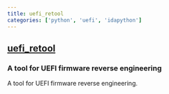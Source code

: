 ```yaml
---
title: uefi_retool
categories: ['python', 'uefi', 'idapython']
---
```

## [uefi_retool](https://github.com/yeggor/uefi_retool)

### A tool for UEFI firmware reverse engineering


A tool for UEFI firmware reverse engineering.
